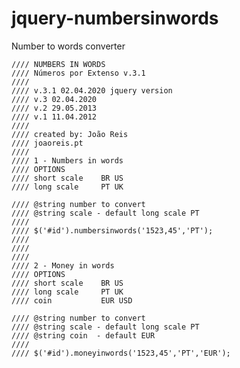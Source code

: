 # jquery-numbersinwords
Number to words converter

    //// NUMBERS IN WORDS
    //// Números por Extenso v.3.1
    ////
    //// v.3.1 02.04.2020 jquery version
    //// v.3 02.04.2020
    //// v.2 29.05.2013
    //// v.1 11.04.2012
    ////
    //// created by: João Reis
    //// joaoreis.pt
    ////
    //// 1 - Numbers in words
    //// OPTIONS 
    //// short scale    BR US
    //// long scale     PT UK

    //// @string number to convert
    //// @string scale - default long scale PT
    ////
    //// $('#id').numbersinwords('1523,45','PT');
    ////
    ////
    ////
    //// 2 - Money in words
    //// OPTIONS 
    //// short scale    BR US
    //// long scale     PT UK
    //// coin           EUR USD

    //// @string number to convert
    //// @string scale - default long scale PT
    //// @string coin  - default EUR
    ////
    //// $('#id').moneyinwords('1523,45','PT','EUR');
